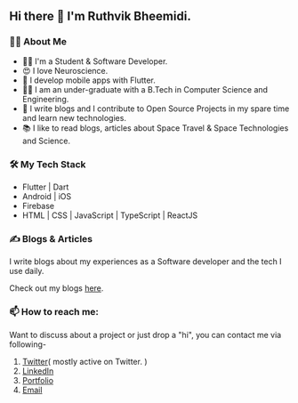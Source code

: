 ## Hi there 👋 I'm Ruthvik Bheemidi. 

### 🙋‍♀️ About Me
- 👩‍💻 I'm a Student & Software Developer.
- 😍 I love Neuroscience.
- 💙 I develop mobile apps with Flutter. 
- 👩‍🎓 I am an under-graduate with a B.Tech in Computer Science and Engineering.
- 📝 I write blogs and I contribute to Open Source Projects in my spare time and learn new technologies.
- 📚 I like to read blogs, articles about Space Travel & Space Technologies and Science.

### 🛠 My Tech Stack
- Flutter | Dart
- Android | iOS
- Firebase
- HTML | CSS | JavaScript | TypeScript | ReactJS

### ✍️ Blogs & Articles

I write blogs about my experiences as a Software developer and the tech I use daily.

Check out my blogs [here](https://ruthvikbheemidi.hashnode.dev/).

### 📫 How to reach me:

Want to discuss about a project or just drop a "hi", you can contact me via following-   

1. [Twitter](https://twitter.com/ruthvikbheemidi/)( mostly active on Twitter. )
2. [LinkedIn](https://www.linkedin.com/in/ruthvikbheemidi/)  
3. [Portfolio](https://ruthvikbheemidi.github.io/me/)
4. [Email](mailto:ruthvikbheemidi@gmail.com)
